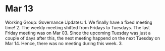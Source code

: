# Mar 13

Working Group: Governance
Updates: 1. We finally have a fixed meeting time!
2. The weekly meeting shifted from Fridays to Tuesdays. The last Friday meeting was on Mar 03. Since the upcoming Tuesday was just a couple of days after this, the next meeting happend on the next Tuesday on Mar 14. Hence, there was no meeting during this week.
3.